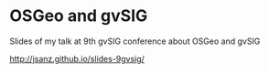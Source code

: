 OSGeo and gvSIG
=================

Slides of my talk at 9th gvSIG conference about OSGeo and gvSIG

http://jsanz.github.io/slides-9gvsig/
